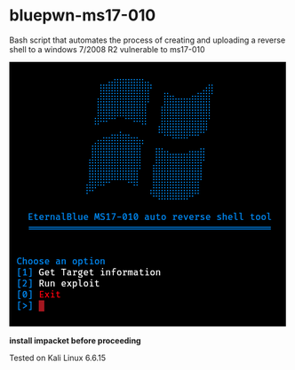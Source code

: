 # bluepwn-ms17-010

Bash script that automates the process of creating and uploading a reverse shell to a windows 7/2008 R2 vulnerable to ms17-010

![screenshot](/_img/screenshot.png)

**install impacket before proceeding**

Tested on Kali Linux 6.6.15

